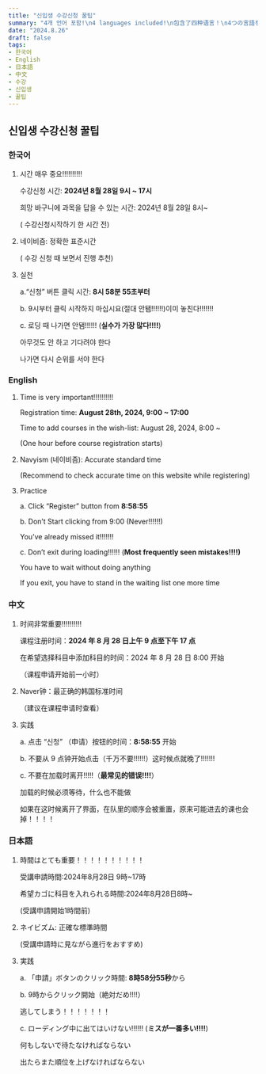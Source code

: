 ```yaml
---
title: "신입생 수강신청 꿀팁"
summary: "4개 언어 포함!\n4 languages included!\n包含了四种语言！\n4つの言語を含む！"
date: "2024.8.26"
draft: false
tags:
- 한국어
- English
- 日本語
- 中文
- 수강
- 신입생
- 꿀팁
---
```

## 신입생 수강신청 꿀팁

### 한국어
1. 시간 매우 중요!!!!!!!!!!
    
    수강신청 시간: **2024년 8월 28일 9시 ~ 17시**
    
    희망 바구니에 과목을 답을 수 있는 시간: 2024년 8월 28일 8시~
    
    ( 수강신청시작하기 한 시간 전)
    
2. 네이비즘: 정확한 표준시간
    
    ( 수강 신청 때 보면서 진행 추천)
    
3. 실천
    
    a.“신청” 버튼 클릭 시간: **8시 58분 55초부터**
    
    b. 9시부터 클릭 시작하지 마십시요(절대 안됌!!!!!!)이미 놓친다!!!!!!!
    
    c. 로딩 때 나가면 안됌!!!!!! (**실수가 가장 많다!!!!**)
    
    아무것도 안 하고 기다려야 한다
    
    나가면 다시 순위를 서야 한다

### English
1. Time is very important!!!!!!!!!!

    Registration time: **August 28th, 2024, 9:00 ~ 17:00**

    Time to add courses in the wish-list: August 28, 2024, 8:00 ~

    (One hour before course registration starts)

2. Navyism (네이비즘): Accurate standard time

    (Recommend to check accurate time on this website while registering)

3. Practice

    a. Click “Register” button from **8:58:55**

    b. Don’t Start clicking from 9:00 (Never!!!!!!)

    You’ve already missed it!!!!!!!

    c. Don’t exit during loading!!!!!! (**Most frequently seen mistakes!!!!)**

    You have to wait without doing anything

    If you exit, you have to stand in the waiting list one more time

### 中文

1. 时间非常重要!!!!!!!!!!
    
    课程注册时间：**2024 年 8 月 28 日上午 9 点至下午 17 点**
    
    在希望选择科目中添加科目的时间：2024 年 8 月 28 日 8:00 开始
    
    （课程申请开始前一小时）
    
2. Naver钟：最正确的韩国标准时间
    
    （建议在课程申请时查看） 
    
3. 实践
    
    a. 点击 “신청” （申请）按钮的时间：**8:58:55** 开始
    
    b. 不要从 9 点钟开始点击（千万不要!!!!!!）这时候点就晚了!!!!!!!
    
    c. 不要在加载时离开!!!!!（**最常见的错误!!!!**）
    
    加载的时候必须等待，什么也不能做
    
    如果在这时候离开了界面，在队里的顺序会被重置，原来可能进去的课也会掉！！！！

### 日本語
1. 時間はとても重要！！！！！！！！！！

    受講申請時間:2024年8月28日 9時~17時

    希望カゴに科目を入れられる時間:2024年8月28日8時~

    (受講申請開始1時間前)

2. ネイビズム: 正確な標準時間

    (受講申請時に見ながら進行をおすすめ)

3. 実践

    a. 「申請」ボタンのクリック時間: **8時58分55秒**から

    b. 9時からクリック開始（絶対だめ!!!!）

    逃してしまう！！！！！！！

    c. ローディング中に出てはいけない!!!!!! (**ミスが一番多い!!!!**)

    何もしないで待たなければならない

    出たらまた順位を上げなければならない